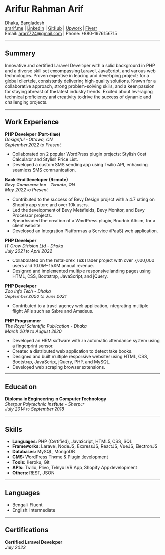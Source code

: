 # Arifur Rahman Arif

Dhaka, Bangladesh  
[ararif.me](https://ararif.me) | [LinkedIn](https://www.linkedin.com/in/ararifdotme) | [GitHub](https://github.com/ararif724) | [Upwork](https://www.upwork.com/freelancers/mdarifurrahmana) | [Fiverr](https://www.fiverr.com/arifur724)  
Email: ararif724@gmail.com | Phone: +880-1976156715

---

## Summary

Innovative and certified Laravel Developer with a solid background in PHP and a diverse skill set encompassing Laravel, JavaScript, and various web technologies. Proven expertise in leading and developing projects for a global clientele, consistently delivering high-quality solutions. Known for a collaborative approach, strong problem-solving skills, and a keen passion for staying abreast of the latest industry trends. Excited about leveraging technical proficiency and creativity to drive the success of dynamic and challenging projects.

---

## Work Experience

**PHP Developer (Part-time)**  
*Designful - Ottawa, ON*  
*September 2022 to Present*
- Collaborated on 2 popular WordPress plugin projects: Stylish Cost Calculator and Stylish Price List.
- Developed a custom SMS sending app using Twilio API, enhancing seamless SMS communication.

**Back-End Developer (Remote)**  
*Bevy Commerce Inc - Toronto, ON*  
*May 2022 to Present*
- Contributed to the success of Bevy Design project with a 4.7 rating on Shopify app store and over 10k users.
- Led the development of Bevy Metafields, Bevy Monitor, and Bevy Processor projects.
- Spearheaded the creation of a WordPress plugin, Boudoir Album, for a client website.
- Developed an Integration Platform as a Service (iPaaS) web application.

**PHP Developer**  
*IT Grow Division Ltd - Dhaka*  
*July 2021 to April 2022*
- Collaborated on the InstaForex TickTrader project with over 7,000,000 users and $10.0M-$15.0M annual revenue.
- Designed and implemented multiple responsive landing pages using HTML, CSS, Bootstrap, JavaScript, and jQuery.

**PHP Developer**  
*Zoo Info Tech - Dhaka*  
*September 2020 to June 2021*
- Contributed to a travel agency web application, integrating multiple flight APIs such as Sabre and Amadeus.

**PHP Programmer**  
*The Royal Scientific Publication - Dhaka*  
*March 2019 to August 2020*
- Developed an HRM software with an automatic attendance system using a fingerprint sensor.
- Created a distributed web application to detect fake books.
- Designed and built multiple responsive websites using HTML, CSS, Bootstrap, JavaScript, jQuery, PHP, and MySQL.
- Developed web scraping browser extensions.

---

## Education

**Diploma in Engineering in Computer Technology**  
*Sherpur Polytechnic Institute - Sherpur*  
*July 2014 to September 2018*

---

## Skills

- **Languages:** PHP (Certified), JavaScript, HTML5, CSS, SQL
- **Frameworks:** Laravel, NodeJS, ExpressJS, ReactJS, VueJS, ElectronJS
- **Databases:** MySQL, MongoDB
- **CMS:** WordPress Theme & Plugin development
- **Tools:** Heroku, Git
- **APIs:** Twilio, Plivo, Telnyx IVR App, Shopify App development
- **Others:** REST, JSON

---

## Languages

- Bengali: Fluent
- English: Intermediate

---

## Certifications

**Certified Laravel Developer**  
*July 2023*
